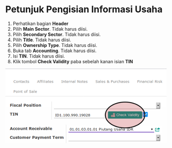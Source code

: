 # Petunjuk Pengisian Informasi Usaha

1. Perhatikan bagian **Header**
2. Pilih **Main Sector**. Tidak harus diisi.
3. Pilih **Secondary Sector**. Tidak harus diisi.
4. Pilih **Title**. Tidak harus diisi.
5. Pilih **Ownership Type**. Tidak harus diisi.
6. Buka tab **Accounting**. Tidak harus diisi.
7. Isi **TIN**. Tidak harus diisi.
8. Klik tombol **Check Validity** paba sebelah kanan isian **TIN**

![](../img/company-partner/tombol-check-validity.png)
